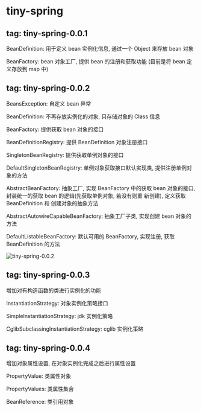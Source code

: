 # tiny-spring
## tag: tiny-spring-0.0.1
BeanDefinition: 用于定义 bean 实例化信息, 通过一个 Object 来存放 bean 对象

BeanFactory: bean 对象工厂, 提供 bean 的注册和获取功能 (目前是将 bean 定义存放到 map 中)

## tag: tiny-spring-0.0.2
BeansException: 自定义 bean 异常 

BeanDefinition: 不再存放实例化的对象, 只存储对象的 Class 信息

BeanFactory: 提供获取 bean 对象的接口

BeanDefinitionRegistry: 提供 BeanDefinition 对象注册接口

SingletonBeanRegistry: 提供获取单例对象的接口

DefaultSingletonBeanRegistry: 单例对象获取接口默认实现类, 提供注册单例对象的方法

AbstractBeanFactory: 抽象工厂, 实现 BeanFactory 中的获取 bean 对象的接口, 封装统一的获取 bean 的逻辑(先获取单例对象, 若没有则重
新创建), 定义获取 BeanDefinition 和 创建对象的抽象方法

AbstractAutowireCapableBeanFactory: 抽象工厂子类, 实现创建 bean 对象的方法

DefaultListableBeanFactory: 默认可用的 BeanFactory, 实现注册, 获取 BeanDefinition 的方法

![tiny-spring-0.0.2](https://xp-note-oss.oss-cn-chengdu.aliyuncs.com/tiny-spring-0.0.2.png)

## tag: tiny-spring-0.0.3

增加对有构造函数的类进行实例化的功能

InstantiationStrategy: 对象实例化策略接口

SimpleInstantiationStrategy: jdk 实例化策略

CglibSubclassingInstantiationStrategy: cglib 实例化策略

## tag: tiny-spring-0.0.4

增加对象属性设置, 在对象实例化完成之后进行属性设置

PropertyValue: 类属性对象

PropertyValues: 类属性集合

BeanReference: 类引用对象

